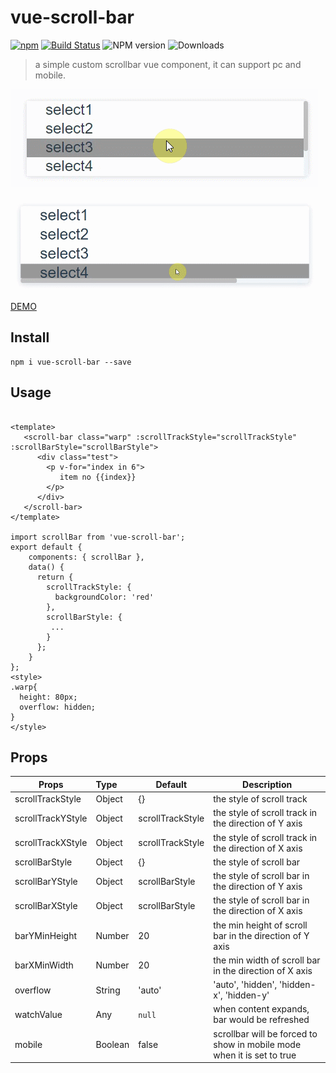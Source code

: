 # vue-scroll-bar
[![npm](https://img.shields.io/npm/l/vue-scroll-bar.svg)]()
[![Build Status](https://travis-ci.org/YuChenLi923/vue-scroll-bar.svg?branch=master)](https://travis-ci.org/YuChenLi923/vue-scroll-bar)
![NPM version](https://badge.fury.io/js/vue-scroll-bar.svg)
![Downloads](http://img.shields.io/npm/dm/vue-scroll-bar.svg?style=flat)

> a simple custom scrollbar vue component, it can support pc and mobile.

![show-y](show-y.gif)

![show-x](show-x.gif)

[DEMO](https://yuchenli923.github.io/vue-scroll-bar/example/index.html)
## Install

```
npm i vue-scroll-bar --save
```

## Usage

```

<template>
   <scroll-bar class="warp" :scrollTrackStyle="scrollTrackStyle" :scrollBarStyle="scrollBarStyle">
      <div class="test">
        <p v-for="index in 6">
           item no {{index}}
        </p>
      </div>
   </scroll-bar>
</template>

import scrollBar from 'vue-scroll-bar';
export default {
    components: { scrollBar },
    data() {
      return {
        scrollTrackStyle: {
          backgroundColor: 'red'
        },
        scrollBarStyle: {
         ...
        }
      };
    }
};
<style>
.warp{
  height: 80px;
  overflow: hidden;
}
</style>
```

## Props

| Props               | Type      | Default                                         | Description  |
| --------------------|:----------| ------------------------------------------------|--------------|
| scrollTrackStyle    |  Object     | {} | the style of scroll track
| scrollTrackYStyle    |  Object     | scrollTrackStyle | the style of scroll track  in the direction of Y axis
| scrollTrackXStyle    |  Object     | scrollTrackStyle | the style of scroll track  in the direction of X axis
| scrollBarStyle    |  Object     | {} | the style of scroll bar
| scrollBarYStyle    |  Object     | scrollBarStyle | the style of scroll bar in the direction of Y axis
| scrollBarXStyle    |  Object     | scrollBarStyle | the style of scroll bar in the direction of X axis
| barYMinHeight | Number | 20 |  the min height of scroll bar in the direction of Y axis
| barXMinWidth | Number | 20 |  the min width of scroll bar in the direction of X axis
| overflow | String | 'auto'| 'auto', 'hidden', 'hidden-x', 'hidden-y'
| watchValue | Any | `null` |  when content expands, bar would be refreshed
| mobile | Boolean | false | scrollbar will be forced to show in mobile mode when it is set to true
